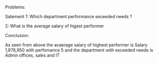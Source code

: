 Problems:

Satement 1: Which department performance exceeded needs ?

2: What is the average salary of higest performer




Conclusion:

As seen from above the avaerage salary of highest performer is Salary 1,878,950 with perfomance 5 and the department with exceeded needs is Admin offices, sales and IT
